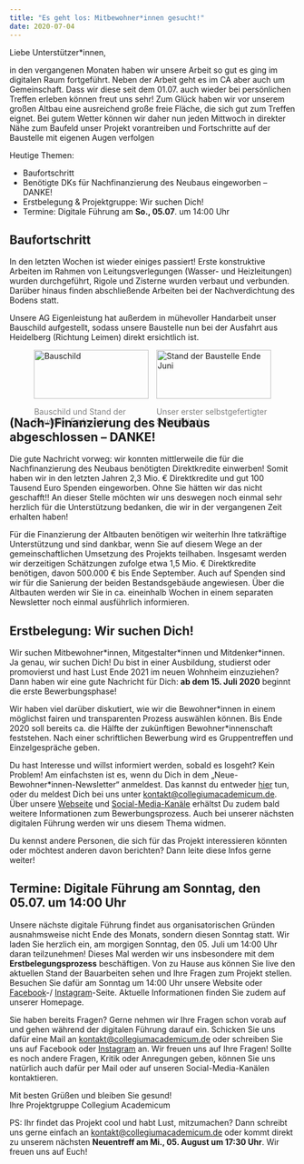 ```yaml
---
title: "Es geht los: Mitbewohner*innen gesucht!"
date: 2020-07-04
---
```

Liebe Unterstützer*innen,

in den vergangenen Monaten haben wir unsere Arbeit so gut es ging im digitalen
Raum fortgeführt. Neben der Arbeit geht es im CA aber auch um Gemeinschaft. Dass
wir diese seit dem 01.07. auch wieder bei persönlichen Treffen erleben können
freut uns sehr! Zum Glück haben wir vor unserem großen Altbau eine ausreichend
große freie Fläche, die sich gut zum Treffen eignet. Bei gutem Wetter können wir
daher nun jeden Mittwoch in direkter Nähe zum Baufeld unser Projekt vorantreiben
und Fortschritte auf der Baustelle mit eigenen Augen verfolgen

Heutige Themen:
- Baufortschritt
- Benötigte DKs für Nachfinanzierung des Neubaus eingeworben – DANKE!
- Erstbelegung & Projektgruppe: Wir suchen Dich!
- Termine: Digitale Führung am **So., 05.07**. um 14:00 Uhr

## Baufortschritt

In den letzten Wochen ist wieder einiges passiert! Erste konstruktive Arbeiten
im Rahmen von Leitungsverlegungen (Wasser- und Heizleitungen) wurden
durchgeführt, Rigole und Zisterne wurden verbaut und verbunden. Darüber hinaus
finden abschließende Arbeiten bei der Nachverdichtung des Bodens statt.

Unsere AG Eigenleistung hat außerdem in mühevoller Handarbeit unser Bauschild
aufgestellt, sodass unsere Baustelle nun bei der Ausfahrt aus Heidelberg
(Richtung Leimen) direkt ersichtlich ist.

<div style="display:flex; justify-content:center;">
	<div style="margin-right: 1em; flex-basis:40%;">
	<img src="/newsletter/bauschild.jpg" alt="Bauschild" title="Baustelle" width="100%" />
	<p style="margin-bottom: 0; color: gray">Bauschild und Stand der Baustelle Ende Juni.</p>
	</div>
	<div style="flex-basis:40%;">
		<img src="/newsletter/stand_baustelle_juni.jpg" alt="Stand der Baustelle Ende Juni" title="Stand der Baustelle Ende Juni" width="100%" />
		<p style="margin-bottom: 0; color: gray">Unser erster selbstgefertigter Schreibtisch</p>		
	</div>
</div>

## (Nach-)Finanzierung des Neubaus abgeschlossen – DANKE!

Die gute Nachricht vorweg: wir konnten mittlerweile die für die Nachfinanzierung
des Neubaus benötigten Direktkredite einwerben! Somit haben wir in den letzten
Jahren 2,3 Mio. € Direktkredite und gut 100 Tausend Euro Spenden eingeworben.
Ohne Sie hätten wir das nicht geschafft!! An dieser Stelle möchten wir uns
deswegen noch einmal sehr herzlich für die Unterstützung bedanken, die wir in
der vergangenen Zeit erhalten haben!

Für die Finanzierung der Altbauten benötigen wir weiterhin Ihre tatkräftige
Unterstützung und sind dankbar, wenn Sie auf diesem Wege an der
gemeinschaftlichen Umsetzung des Projekts teilhaben. Insgesamt werden wir
derzeitigen Schätzungen zufolge etwa 1,5 Mio. € Direktkredite benötigen, davon
500.000 € bis Ende September. Auch auf Spenden sind wir für die Sanierung der
beiden Bestandsgebäude angewiesen. Über die Altbauten werden wir Sie in ca.
eineinhalb Wochen in einem separaten Newsletter noch einmal ausführlich
informieren.

## Erstbelegung: Wir suchen Dich!

Wir suchen Mitbewohner\*innen, Mitgestalter\*innen und Mitdenker\*innen. Ja genau,
wir suchen Dich! Du bist in einer Ausbildung, studierst oder promovierst und
hast Lust Ende 2021 im neuen Wohnheim einzuziehen? Dann haben wir eine gute
Nachricht für Dich: **ab dem 15. Juli 2020** beginnt die erste Bewerbungsphase!

Wir haben viel darüber diskutiert, wie wir die Bewohner\*innen in einem möglichst
fairen und transparenten Prozess auswählen können. Bis Ende 2020 soll bereits
ca. die Hälfte der zukünftigen Bewohner\*innenschaft feststehen. Nach einer
schriftlichen Bewerbung wird es Gruppentreffen und Einzelgespräche geben.
 
Du hast Interesse und willst informiert werden, sobald es losgeht? Kein Problem!
Am einfachsten ist es, wenn du Dich in dem „Neue-Bewohner\*innen-Newsletter“
anmeldest. Das kannst du entweder
[hier](https://collegiumacademicum.de/einziehen/) tun, oder du meldest Dich bei
uns unter
[kontakt@collegiumacademicum.de](mailto:kontakt@collegiumacademicum.de). Über
unsere [Webseite](https://collegiumacademicum.de/) und [Social-Media-Kanäle](https://de-de.facebook.com/CollegiumAcademicum/) erhältst Du zudem bald weitere
Informationen zum Bewerbungsprozess. Auch bei unserer nächsten digitalen Führung
werden wir uns diesem Thema widmen.

Du kennst andere Personen, die sich für das Projekt interessieren könnten oder
möchtest anderen davon berichten? Dann leite diese Infos gerne weiter!

## Termine: Digitale Führung am Sonntag, den 05.07. um 14:00 Uhr

Unsere nächste digitale Führung findet aus organisatorischen Gründen
ausnahmsweise nicht Ende des Monats, sondern diesen Sonntag statt. Wir laden Sie
herzlich ein, am morgigen Sonntag, den 05. Juli um 14:00 Uhr daran
teilzunehmen! Dieses Mal werden wir uns insbesondere mit dem
**Erstbelegungsprozess** beschäftigen. Von zu Hause aus können Sie live den
aktuellen Stand der Bauarbeiten sehen und Ihre Fragen zum Projekt stellen.
Besuchen Sie dafür am Sonntag um 14:00 Uhr unsere Website oder [Facebook](https://de-de.facebook.com/CollegiumAcademicum/)-/
[Instagram](https://www.instagram.com/collegiumacademicum/)-Seite. Aktuelle Informationen finden Sie zudem auf unserer Homepage.

Sie haben bereits Fragen? Gerne nehmen wir Ihre Fragen schon vorab auf und gehen
während der digitalen Führung darauf ein. Schicken Sie uns dafür eine Mail an
[kontakt@collegiumacademicum.de](mailto:kontakt@collegiumacademicum.de) oder schreiben Sie uns auf Facebook oder
[Instagram](https://www.instagram.com/collegiumacademicum/) an. Wir freuen uns auf Ihre Fragen! Sollte es noch andere Fragen,
Kritik oder Anregungen geben, können Sie uns natürlich auch dafür per Mail oder
auf unseren Social-Media-Kanälen kontaktieren.

Mit besten Grüßen und bleiben Sie gesund!  
Ihre Projektgruppe Collegium Academicum

PS: Ihr findet das Projekt cool und habt Lust, mitzumachen? Dann schreibt uns
gerne einfach an
[kontakt@collegiumacademicum.de](mailto:kontakt@collegiumacademicum.de) oder
kommt direkt zu unserem nächsten **Neuentreff am Mi., 05. August um 17:30 Uhr**. Wir
freuen uns auf Euch!
